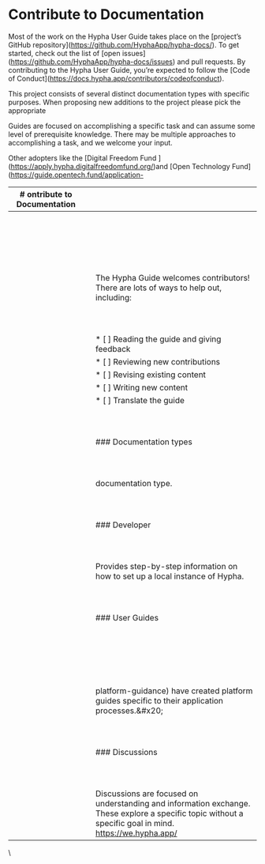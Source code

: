 # Contribute to Documentation

Most of the work on the Hypha User Guide takes place on the \[project’s GitHub repository]\(https://github.com/HyphaApp/hypha-docs/). To get started, check out the list of \[open issues]\(https://github.com/HyphaApp/hypha-docs/issues) and pull requests. By contributing to the Hypha User Guide, you’re expected to follow the \[Code of Conduct]\(https://docs.hypha.app/contributors/codeofconduct).





This project consists of several distinct documentation types with specific purposes. When proposing new additions to the project please pick the appropriate&#x20;





Guides are focused on accomplishing a specific task and can assume some level of prerequisite knowledge. There may be multiple approaches to accomplishing a task, and we welcome your input.



Other adopters like the \[Digital Freedom Fund ]\(https://apply.hypha.digitalfreedomfund.org/)and \[Open Technology Fund]\(https://guide.opentech.fund/application-

| # ontribute to Documentation |   |                                                                                                                                                          |
| ---------------------------- | - | -------------------------------------------------------------------------------------------------------------------------------------------------------- |
|                              |   | <p><br></p>                                                                                                                                              |
|                              |   |                                                                                                                                                          |
|                              |   | <p><br></p>                                                                                                                                              |
|                              |   | The Hypha Guide welcomes contributors! There are lots of ways to help out, including:                                                                    |
|                              |   | <p><br></p>                                                                                                                                              |
|                              |   | \* \[ ] Reading the guide and giving feedback                                                                                                            |
|                              |   | \* \[ ] Reviewing new contributions                                                                                                                      |
|                              |   | \* \[ ] Revising existing content                                                                                                                        |
|                              |   | \* \[ ] Writing new content                                                                                                                              |
|                              |   | \* \[ ] Translate the guide                                                                                                                              |
|                              |   | <p><br></p>                                                                                                                                              |
|                              |   | ### Documentation types                                                                                                                                  |
|                              |   | <p><br></p>                                                                                                                                              |
|                              |   | documentation type.                                                                                                                                      |
|                              |   | <p><br></p>                                                                                                                                              |
|                              |   | ### Developer                                                                                                                                            |
|                              |   | <p><br></p>                                                                                                                                              |
|                              |   | Provides step-by-step information on how to set up a local instance of Hypha.                                                                            |
|                              |   | <p><br></p>                                                                                                                                              |
|                              |   | ### User Guides                                                                                                                                          |
|                              |   | <p><br></p>                                                                                                                                              |
|                              |   |                                                                                                                                                          |
|                              |   | <p><br></p>                                                                                                                                              |
|                              |   | platform-guidance) have created platform guides specific to their application processes.\&#x20;                                                          |
|                              |   | <p><br></p>                                                                                                                                              |
|                              |   | ### Discussions                                                                                                                                          |
|                              |   | <p><br></p>                                                                                                                                              |
|                              |   | Discussions are focused on understanding and information exchange. These explore a specific topic without a specific goal in mind. https://we.hypha.app/ |

\
